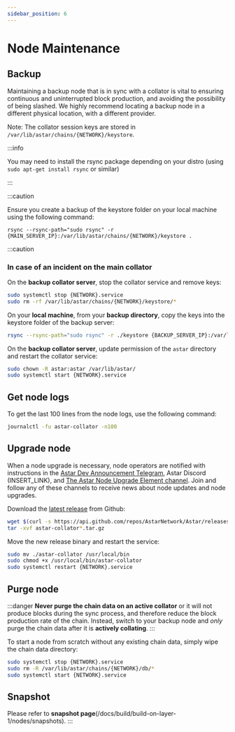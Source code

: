 ```yaml
---
sidebar_position: 6
---
```


# Node Maintenance

## Backup

Maintaining a backup node that is in sync with a collator is vital to ensuring continuous and uninterrupted block production, and avoiding the possibility of being slashed. We highly recommend locating a backup node in a different physical location, with a different provider.

Note: The collator session keys are stored in `/var/lib/astar/chains/{NETWORK}/keystore`.

:::info

You may need to install the rsync package depending on your distro (using `sudo apt-get install rsync` or similar)

:::

:::caution

Ensure you create a backup of the keystore folder on your local machine using the following command:

`rsync --rsync-path="sudo rsync" -r {MAIN_SERVER_IP}:/var/lib/astar/chains/{NETWORK}/keystore .`

:::caution

### In case of an incident on the main collator

On the **backup collator server**, stop the collator service and remove keys:

```sh
sudo systemctl stop {NETWORK}.service
sudo rm -rf /var/lib/astar/chains/{NETWORK}/keystore/*
```

On your **local machine**, from your **backup directory**, copy the keys into the keystore folder of the backup server:

```sh
rsync --rsync-path="sudo rsync" -r ./keystore {BACKUP_SERVER_IP}:/var/lib/astar/chains/{NETWORK}
```

On the **backup collator server**, update permission of the ``astar`` directory and restart the collator service:

```sh
sudo chown -R astar:astar /var/lib/astar/
sudo systemctl start {NETWORK}.service
```

## Get node logs

To get the last 100 lines from the node logs, use the following command:

```sh
journalctl -fu astar-collator -n100
```

## Upgrade node

When a node upgrade is necessary, node operators are notified with instructions in the [Astar Dev Announcement Telegram](https://t.me/+cL4tGZiFAsJhMGJk), Astar Discord (INSERT_LINK), and [The Astar Node Upgrade Element channel](https://matrix.to/#/#shiden-runtime-ann:matrix.org). Join and follow any of these channels to receive news about node updates and node upgrades.

Download the [latest release](https://github.com/AstarNetwork/Astar/releases/latest) from Github:

```sh
wget $(curl -s https://api.github.com/repos/AstarNetwork/Astar/releases/latest | grep "tag_name" | awk '{print "https://github.com/AstarNetwork/Astar/releases/download/" substr($2, 2, length($2)-3) "/astar-collator-v" substr($2, 3, length($2)-4) "-ubuntu-x86_64.tar.gz"}')
tar -xvf astar-collator*.tar.gz
```

Move the new release binary and restart the service:

```sh
sudo mv ./astar-collator /usr/local/bin
sudo chmod +x /usr/local/bin/astar-collator
sudo systemctl restart {NETWORK}.service
```

## Purge node

:::danger
**Never purge the chain data on an active collator** or it will not produce blocks during the sync process, and therefore reduce the block production rate of the chain.
Instead, switch to your backup node and *only* purge the chain data after it is **actively collating**.
:::

To start a node from scratch without any existing chain data, simply wipe the chain data directory:

```sh
sudo systemctl stop {NETWORK}.service
sudo rm -R /var/lib/astar/chains/{NETWORK}/db/*
sudo systemctl start {NETWORK}.service
```

## Snapshot

Please refer to **snapshot page**(/docs/build/build-on-layer-1/nodes/snapshots).
:::
